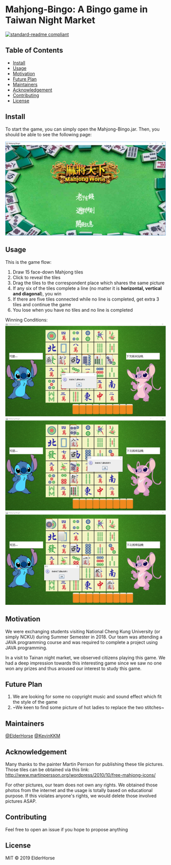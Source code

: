 # Mahjong-Bingo: A Bingo game in Taiwan Night Market

[![standard-readme compliant](https://img.shields.io/badge/Mahjong_Bingo--readme-OK-green.svg?style=flat-square)](https://github.com/kcwong395/Mahjong-Bingo)

## Table of Contents
- [Install](#install)
- [Usage](#usage)
- [Motivation](#motivation)
- [Future Plan](#futureplan)
- [Maintainers](#maintainers)
- [Acknowledgement](#acknowledgement)
- [Contributing](#contributing)
- [License](#license)

## Install

To start the game, you can simply open the Mahjong-Bingo.jar. Then, you should be able to see the following page:

<img src="img_for_readme/cover.PNG" alt="cover icon" />

## Usage

This is the game flow:
1. Draw 15 face-down Mahjong tiles
2. Click to reveal the tiles
3. Drag the tiles to the correspondent place which shares the same picture
4. If any six of the tiles complete a line (no matter it is **horizontal, vertical and diagonal**), you win
5. If there are five tiles connected while no line is completed, get extra 3 tiles and continue the game
6. You lose when you have no tiles and no line is completed

Winning Conditions:
<img src="img_for_readme/hori.PNG" alt="hori con" />
<img src="img_for_readme/verti.PNG" alt="verti con" />
<img src="img_for_readme/dia.PNG" alt="dia con" />


## Motivation

We were exchanging students visiting National Cheng Kung University (or simply NCKU) during Summer Semester in 2018. Our team was attending a JAVA programming course and was required to complete a project using JAVA programming.

In a visit to Tainan night market, we observed citizens playing this game. We had a deep impression towards this interesting game since we saw no one won any prizes and thus aroused our interest to study this game.

## Future Plan

1. We are looking for some no copyright music and sound effect which fit the style of the game
2. ~We keen to find some picture of hot ladies to replace the two stitches~

## Maintainers

[@ElderHorse](https://github.com/kcwong395)
[@KevinKKM](https://github.com/KevinKKM)


## Acknowledgement
Many thanks to the painter Martin Perrson for publishing these tile pictures. Those tiles can be obtained via this link: http://www.martinpersson.org/wordpress/2010/10/free-mahjong-icons/

For other pictures, our team does not own any rights. We obtained those photos from the internet and the usage is totally based on educational purpose. If this violates anyone's rights, we would delete those involved pictures ASAP.

## Contributing
Feel free to open an issue if you hope to propose anything

## License
MIT © 2019 ElderHorse

